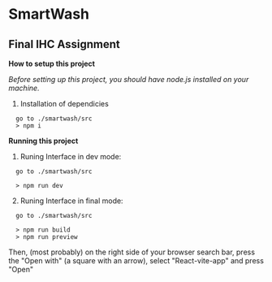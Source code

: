 # SmartWash
## Final IHC Assignment

**How to setup this project**

*Before setting up this project, you should have node.js installed on your machine.*

1. Installation of dependicies

```
  go to ./smartwash/src
  > npm i
```
 
**Running this project**

1. Runing Interface in dev mode:
```
  go to ./smartwash/src

  > npm run dev
```

2. Runing Interface in final mode:

```
  go to ./smartwash/src

  > npm run build
  > npm run preview
```
Then, (most probably) on the right side of your browser search bar, press the "Open with" (a square with an arrow), select "React-vite-app" and press "Open"
